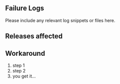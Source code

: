 
## Failure Logs

Please include any relevant log snippets or files here.

## Releases affected

## Workaround


1. step 1
2. step 2
3. you get it...
